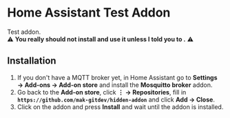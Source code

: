 # Home Assistant Test Addon

Test addon.   
⚠️ **You really should not install and use it unless I told you to .** ⚠️


## Installation
1. If you don't have a MQTT broker yet, in Home Assistant go to **Settings → Add-ons → Add-on store** and install the **Mosquitto broker** addon.
1. Go back to the **Add-on store**, click **⋮ → Repositories**, fill in</br>  **`https://github.com/mak-gitdev/hidden-addon`** and click **Add → Close**.
1. Click on the addon and press **Install** and wait until the addon is installed.
